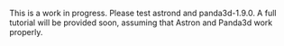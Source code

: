 This is a work in progress. Please test astrond and panda3d-1.9.0. A full tutorial will be provided soon, assuming that Astron and Panda3d work properly.